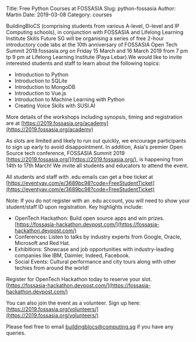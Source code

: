 Title: Free Python Courses at FOSSASIA
Slug: python-fossasia
Author: Martin
Date: 2019-03-08
Category: courses

BuildingBloCS (comprising students from various A-level, O-level and IP
Computing schools), in conjunction with FOSSASIA and Lifelong Learning Institute
Skills Future SG will be organising a series of free 2-hour introductory code
labs at the 10th anniversary of FOSSASIA Open Tech Summit 2019.fossasia.org on
Friday 15 March and 16 March 2019 from 7 pm tp 9 pm at Lifelong Learning
Institute (Paya Lebar).We would like to invite interested students and staff to
learn about the following topics:

- Introduction to Python
- Introduction to SQLite
- Introduction to MongoDB
- Introduction to Vue.js
- Introduction to Machine Learning with Python
- Creating Voice Skills with SUSI.AI
 
More details of the workshops including synopsis, timing and registration are at
[https://2019.fossasia.org/academy](https://2019.fossasia.org/academy)

As slots are limited and likely to run out quickly, we encourage participants to
sign up early to avoid disappointment. In addition, Asia's premier Open Source
tech conference, FOSSASIA Summit 2019
[https://2019.fossasia.org/](https://2019.fossasia.org/), is happening from 14th
to 17th March! We invite all students and educators to attend the event.

All students and staff with .edu emails can get a free ticket at
[https://eventyay.com/e/3689bc98?code=FreeStudentTicket](https://eventyay.com/e/3689bc98?code=FreeStudentTicket)

Note: If you do not register with an .edu account, you will need to show your
student/staff ID upon registration. Key highlights include: 

- OpenTech Hackathon: Build open source apps and win prizes.
  [https://fossasia-hackathon.devpost.com/](https://fossasia-hackathon.devpost.com/)
- Conferences: Listen to talks by industry experts from Google, Oracle,
  Microsoft and Red Hat.
- Exhibitions: Showcase and job opportunities with industry-leading companies
  like IBM, Daimler, Indeed, Facebook.
- Social Events: Cultural performance and city tours along with other techies
  from around the world!
 
Register for OpenTech Hackathon today to reserve your slot.
[https://fossasia-hackathon.devpost.com/](https://fossasia-hackathon.devpost.com/)

You can also join the event as a volunteer. Sign up here:
[https://2019.fossasia.org/volunteers/](https://2019.fossasia.org/volunteers/)

Please feel free to email <a href="mailto:buildingblocs@computing.sg">buildingblocs@computing.sg</a> if you
have any queries.